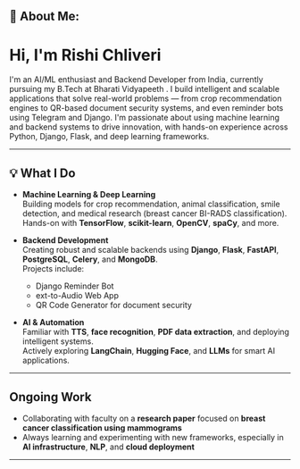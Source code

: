 ## 💫 About Me:
# Hi, I'm Rishi Chliveri
I'm an AI/ML enthusiast and Backend Developer from India,
currently pursuing my B.Tech at Bharati Vidyapeeth .
I build intelligent and scalable applications that solve real-world problems —
from crop recommendation engines to QR-based document security systems, and even reminder bots using Telegram and Django.
I'm passionate about using machine learning and backend systems to drive innovation, with hands-on experience across Python, Django, Flask, and deep learning frameworks.

---

## 💡 What I Do

- **Machine Learning & Deep Learning**  
  Building models for crop recommendation, animal classification, smile detection, and medical research (breast cancer BI-RADS classification).  
  Hands-on with **TensorFlow**, **scikit-learn**, **OpenCV**, **spaCy**, and more.

- **Backend Development**  
  Creating robust and scalable backends using **Django**, **Flask**, **FastAPI**, **PostgreSQL**, **Celery**, and **MongoDB**.  
  Projects include:  
  - Django Reminder Bot  
  - ext-to-Audio Web App  
  - QR Code Generator for document security

- **AI & Automation**  
  Familiar with **TTS**, **face recognition**, **PDF data extraction**, and deploying intelligent systems.  
  Actively exploring **LangChain**, **Hugging Face**, and **LLMs** for smart AI applications.

---

## Ongoing Work

- Collaborating with faculty on a **research paper** focused on **breast cancer classification using mammograms**  
- Always learning and experimenting with new frameworks, especially in **AI infrastructure**, **NLP**, and **cloud deployment**

---
